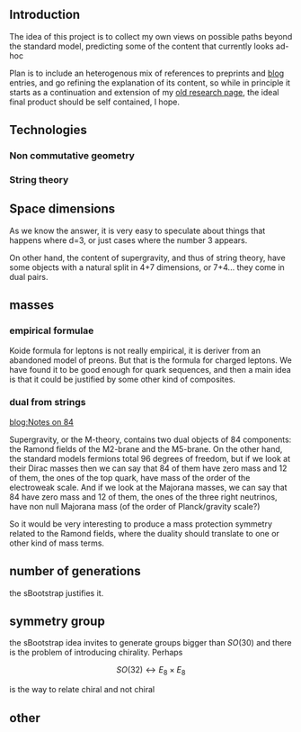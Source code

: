 ## Introduction
The idea of this project is to collect my own views on possible paths beyond the standard model,
predicting some of the content that currently looks ad-hoc

Plan is to include an heterogenous mix of references to preprints and [blog](https://a.rivero.nom.es/) entries,
and go refining the explanation of its content, so while in principle it starts 
as a continuation and extension of my [old research page](/blog/research/), the ideal final product should be
self contained, I hope. 

## Technologies 

### Non commutative geometry

### String theory

## Space dimensions
As we know the answer, it is very easy to speculate about things that happens where d=3,
or just cases where the number 3 appears.

On other hand, the content of supergravity, and thus of string theory, have some objects with
a natural split in 4+7 dimensions, or 7+4... they come in dual pairs.

## masses
### empirical formulae
Koide formula for leptons is not really empirical, it is deriver from an abandoned model of preons. But that is
the formula for charged leptons. We have found it to be good enough for quark sequences, and then a main
idea is that it could be justified by some other kind of composites.

### dual from strings

[blog:Notes on 84](/blog/recopilando-y-poniendo-orden-en-84/)

Supergravity, or the M-theory, contains two dual objects of 84 components: the Ramond fields of the M2-brane and the M5-brane. 
On the other hand, the standard models fermions total 96 degrees of freedom, but if we look at their Dirac masses 
then we can say that 84 of them have zero mass and 12 of them, the ones of the top quark, have mass of the order of the electroweak scale.
And if we look at the Majorana masses, we can say that 84 have zero mass and 12 of them, the ones of the three right neutrinos, have non null Majorana mass (of the order of Planck/gravity scale?)

So it would be very interesting to produce a mass protection symmetry related to the Ramond fields, where the duality
should translate to one or other kind of mass terms.

## number of generations

the sBootstrap justifies it.

## symmetry group
the sBootstrap idea invites to generate groups bigger than $SO(30)$ and there is the problem of introducing chirality.
Perhaps 

$$SO(32) \longleftrightarrow E_8 \times E_8 $$ 

is the way to relate chiral and not chiral

## other 

